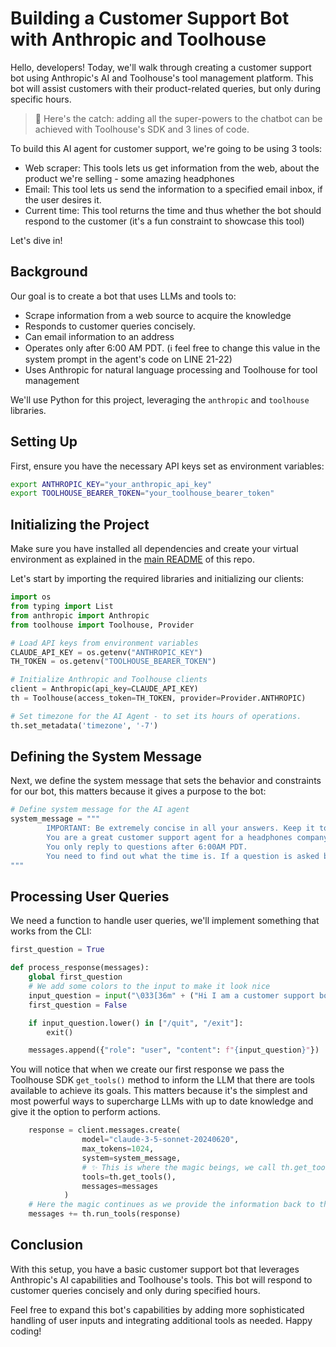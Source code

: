# Building a Customer Support Bot with Anthropic and Toolhouse

Hello, developers! Today, we'll walk through creating a customer support bot using Anthropic's AI and Toolhouse's tool management platform. This bot will assist customers with their product-related queries, but only during specific hours.

> 👋 Here's the catch: adding all the super-powers to the chatbot can be achieved with Toolhouse's SDK and 3 lines of code.

To build this AI agent for customer support, we're going to be using 3 tools:
- Web scraper: This tools lets us get information from the web, about the product we're selling - some amazing headphones
- Email: This tool lets us send the information to a specified email inbox, if the user desires it.
- Current time: This tool returns the time and thus whether the bot should respond to the customer (it's a fun constraint to showcase this tool)

Let's dive in!

## Background
Our goal is to create a bot that uses LLMs and tools to:

- Scrape information from a web source to acquire the knowledge
- Responds to customer queries concisely.
- Can email information to an address
- Operates only after 6:00 AM PDT. (ℹ️ feel free to change this value in the system prompt in the agent's code on LINE 21-22)
- Uses Anthropic for natural language processing and Toolhouse for tool management

We'll use Python for this project, leveraging the `anthropic` and `toolhouse` libraries.

## Setting Up
First, ensure you have the necessary API keys set as environment variables:
```bash
export ANTHROPIC_KEY="your_anthropic_api_key"
export TOOLHOUSE_BEARER_TOKEN="your_toolhouse_bearer_token"
```
## Initializing the Project
Make sure you have installed all dependencies and create your virtual environment as explained in the [main README](https://github.com/toolhouseai/toolhouse-examples/blob/main/README.md) of this repo.

Let's start by importing the required libraries and initializing our clients:

```python
import os
from typing import List
from anthropic import Anthropic
from toolhouse import Toolhouse, Provider

# Load API keys from environment variables
CLAUDE_API_KEY = os.getenv("ANTHROPIC_KEY")
TH_TOKEN = os.getenv("TOOLHOUSE_BEARER_TOKEN")

# Initialize Anthropic and Toolhouse clients
client = Anthropic(api_key=CLAUDE_API_KEY)
th = Toolhouse(access_token=TH_TOKEN, provider=Provider.ANTHROPIC)

# Set timezone for the AI Agent - to set its hours of operations.
th.set_metadata('timezone', '-7')
```

## Defining the System Message
Next, we define the system message that sets the behavior and constraints for our bot, this matters because it gives a purpose to the bot:

```python
# Define system message for the AI agent
system_message = """
        IMPORTANT: Be extremely concise in all your answers. Keep it to 280 characters.
        You are a great customer support agent for a headphones company that is tasked to help customers. Answer the question as faithfully as you can.
        You only reply to questions after 6:00AM PDT. 
        You need to find out what the time is. If a question is asked before 6:00AM PDT, you must reply saying: "Sorry, Can't answer right now, please try again later."
"""
```

## Processing User Queries
We need a function to handle user queries, we'll implement something that works from the CLI:

```python
first_question = True

def process_response(messages):
    global first_question
    # We add some colors to the input to make it look nice
    input_question = input("\033[36m" + ("Hi I am a customer support bot. What is your question?" if first_question else "Do you have a follow up question?") + " \033[0m")
    first_question = False

    if input_question.lower() in ["/quit", "/exit"]:
        exit()

    messages.append({"role": "user", "content": f"{input_question}"})
```

You will notice that when we create our first response we pass the Toolhouse SDK `get_tools()` method to inform the LLM that there are tools available to achieve its goals. This matters because it's the simplest and most powerful ways to supercharge LLMs with up to date knowledge and give it the option to perform actions.

```python
    response = client.messages.create(
                model="claude-3-5-sonnet-20240620",
                max_tokens=1024,
                system=system_message,
                # ✨ This is where the magic beings, we call th.get_tools()
                tools=th.get_tools(),
                messages=messages
            )
    # Here the magic continues as we provide the information back to the LLM so it knows how to answer the user            
    messages += th.run_tools(response)
```


## Conclusion
With this setup, you have a basic customer support bot that leverages Anthropic's AI capabilities and Toolhouse's tools. This bot will respond to customer queries concisely and only during specified hours.

Feel free to expand this bot's capabilities by adding more sophisticated handling of user inputs and integrating additional tools as needed. Happy coding!